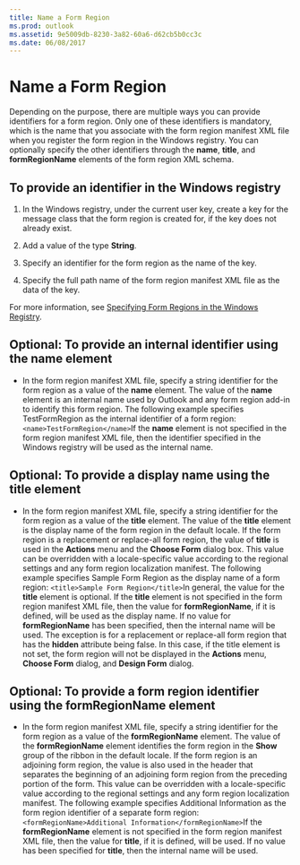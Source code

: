 ```yaml
---
title: Name a Form Region
ms.prod: outlook
ms.assetid: 9e5009db-8230-3a82-60a6-d62cb5b0cc3c
ms.date: 06/08/2017
---
```



# Name a Form Region

Depending on the purpose, there are multiple ways you can provide identifiers for a form region. Only one of these identifiers is mandatory, which is the name that you associate with the form region manifest XML file when you register the form region in the Windows registry. You can optionally specify the other identifiers through the **name**, **title**, and **formRegionName** elements of the form region XML schema.


## To provide an identifier in the Windows registry


1. In the Windows registry, under the current user key, create a key for the message class that the form region is created for, if the key does not already exist.
    
2. Add a value of the type **String**.
    
3. Specify an identifier for the form region as the name of the key.
    
4. Specify the full path name of the form region manifest XML file as the data of the key.
    
For more information, see  [Specifying Form Regions in the Windows Registry](specifying-form-regions-in-the-windows-registry.md).


## Optional: To provide an internal identifier using the name element


- In the form region manifest XML file, specify a string identifier for the form region as a value of the **name** element. The value of the **name** element is an internal name used by Outlook and any form region add-in to identify this form region. The following example specifies TestFormRegion as the internal identifier of a form region: `<name>TestFormRegion</name>`If the **name** element is not specified in the form region manifest XML file, then the identifier specified in the Windows registry will be used as the internal name.
    

## Optional: To provide a display name using the title element


- In the form region manifest XML file, specify a string identifier for the form region as a value of the **title** element. The value of the **title** element is the display name of the form region in the default locale. If the form region is a replacement or replace-all form region, the value of **title** is used in the **Actions** menu and the **Choose Form** dialog box. This value can be overridden with a locale-specific value according to the regional settings and any form region localization manifest. The following example specifies Sample Form Region as the display name of a form region: `<title>Sample Form Region</title>`In general, the value for the **title** element is optional. If the **title** element is not specified in the form region manifest XML file, then the value for **formRegionName**, if it is defined, will be used as the display name. If no value for **formRegionName** has been specified, then the internal name will be used. The exception is for a replacement or replace-all form region that has the **hidden** attribute being false. In this case, if the title element is not set, the form region will not be displayed in the **Actions** menu, **Choose Form** dialog, and **Design Form** dialog.
    

## Optional: To provide a form region identifier using the formRegionName element


- In the form region manifest XML file, specify a string identifier for the form region as a value of the **formRegionName** element. The value of the **formRegionName** element identifies the form region in the **Show** group of the ribbon in the default locale. If the form region is an adjoining form region, the value is also used in the header that separates the beginning of an adjoining form region from the preceding portion of the form. This value can be overridden with a locale-specific value according to the regional settings and any form region localization manifest. The following example specifies Additional Information as the form region identifier of a separate form region: `<formRegionName>Additional Information</formRegionName>`If the **formRegionName** element is not specified in the form region manifest XML file, then the value for **title**, if it is defined, will be used. If no value has been specified for **title**, then the internal name will be used.
    

